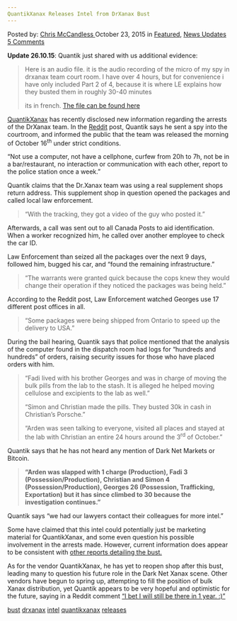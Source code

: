 ```yaml
---
QuantikXanax Releases Intel from DrXanax Bust
---
```

<article class="post-listing post-11839 post type-post status-publish format-standard has-post-thumbnail hentry  tag-bust tag-drxanax tag-intel tag-quantikxanax tag-releases">
<div class="post-inner">
<span>Posted by: <a href="https://www.deepdotweb.com/author/chrismccandless/" title="">Chris McCandless </a></span>
<span>October 23, 2015</span>
<span>in <a href="https://www.deepdotweb.com/category/deepdot-news/" rel="category tag">Featured</a>, <a href="https://www.deepdotweb.com/category/news-updates/" rel="category tag">News Updates</a></span>
<span><a href="https://www.deepdotweb.com/2015/10/23/quantikxanax-releases-intel-from-drxanax-bust/#comments">5 Comments</a></span>


<p><strong>Update 26.10.15</strong>: Quantik just shared with us additional evidence:</p>
<blockquote><p>Here is an audio file. it is the audio recording of the micro of my spy in drxanax team court room. I have over 4 hours, but for convenience i have only included Part 2 of 4, because it is where LE explains how they busted them in roughly 30-40 minutes</p>
<p>its in french. <a href="https://infotomb.com/i2iba">The file can be found here</a></p></blockquote>
<p><a href="https://www.deepdotweb.com/2015/06/18/watch-pills-being-pressed-to-be-sold-on-the-dark-web/">QuantikXanax</a> has recently disclosed new information regarding the arrests of the DrXanax team. In the <a href="https://www.reddit.com/r/DarkNetMarkets/comments/3oyeo2/drxanax_freed_today_here_is_some_useful_intel/">Reddit</a> post, Quantik says he sent a spy into the courtroom, and informed the public that the team was released the morning of October 16<sup>th</sup> under strict conditions.</p>
<p>“Not use a computer, not have a cellphone, curfew from 20h to 7h, not be in a bar/restaurant, no interaction or communication with each other, report to the police station once a week.”</p>
<p>Quantik claims that the Dr.Xanax team was using a real supplement shops return address. This supplement shop in question opened the packages and called local law enforcement.</p>
<blockquote><p>“With the tracking, they got a video of the guy who posted it.”</p></blockquote>
<p>Afterwards, a call was sent out to all Canada Posts to aid identification. When a worker recognized him, he called over another employee to check the car ID.</p>
<p>Law Enforcement than seized all the packages over the next 9 days, followed him, bugged his car, and “found the remaining infrastructure.”</p>
<blockquote><p>“The warrants were granted quick because the cops knew they would change their operation if they noticed the packages was being held.”</p></blockquote>
<p>According to the Reddit post, Law Enforcement watched Georges use 17 different post offices in all.</p>
<blockquote><p>“Some packages were being shipped from Ontario to speed up the delivery to USA.”</p></blockquote>
<p>During the bail hearing, Quantik says that police mentioned that the analysis of the computer found in the dispatch room had logs for “hundreds and hundreds” of orders, raising security issues for those who have placed orders with him.</p>
<blockquote><p>“Fadi lived with his brother Georges and was in charge of moving the bulk pills from the lab to the stash. It is alleged he helped moving cellulose and excipients to the lab as well.”</p>
<p>“Simon and Christian made the pills. They busted 30k in cash in Christian&#8217;s Porsche.”</p>
<p>“Arden was seen talking to everyone, visited all places and stayed at the lab with Christian an entire 24 hours around the 3<sup>rd</sup> of October.”</p></blockquote>
<p>Quantik says that he has not heard any mention of Dark Net Markets or Bitcoin.</p>
<blockquote><p><strong>“Arden was slapped with 1 charge (Production), Fadi 3 (Possession/Production), Christian and Simon 4 (Possession/Production), Georges 26 (Possession, Trafficking, Exportation) but it has since climbed to 30 because the investigation continues.”</strong></p></blockquote>
<p>Quantik says “we had our lawyers contact their colleagues for more intel.”</p>
<p>Some have claimed that this intel could potentially just be marketing material for QuantikXanax, and some even question his possible involvement in the arrests made. However, current information does appear to be consistent with <a href="http://www.cbc.ca/news/canada/montreal/simon-davidson-christian-davidson-ian-davidson-laval-drug-ring-1.3262486">other reports detailing the bust.</a></p>
<p>As for the vendor QuantikXanax, he has yet to reopen shop after this bust, leading many to question his future role in the Dark Net Xanax scene. Other vendors have begun to spring up, attempting to fill the position of bulk Xanax distribution, yet Quantik appears to be very hopeful and optimistic for the future, saying in a Reddit comment <a href="https://www.reddit.com/r/DarkNetMarkets/comments/3piw0r/this_is_crazy_but_we_need_a_site_to_place_a_bet/cw7wj6x?context=3">“I bet I will still be there in 1 year. :)”</a></p>
</div>
<a href="https://www.deepdotweb.com/tag/bust/" rel="tag">bust</a> <a href="https://www.deepdotweb.com/tag/drxanax/" rel="tag">drxanax</a> <a href="https://www.deepdotweb.com/tag/intel/" rel="tag">intel</a> <a href="https://www.deepdotweb.com/tag/quantikxanax/" rel="tag">quantikxanax</a> <a href="https://www.deepdotweb.com/tag/releases/" rel="tag">releases</a></span> <span style="display:none" class="updated">2015-10-23<a href="https://www.deepdotweb.com/author/chrismccandless/" title="Posts by Chris McCandless" rel="author">Chris McCandless</a></strong></div>
</div>
</article>

